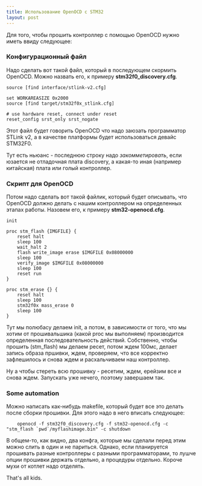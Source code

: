 ```yaml
---
title: Использование OpenOCD с STM32
layout: post
---
```

Для того, чтобы прошить контроллер с помощью OpenOCD нужно иметь ввиду следующее:

### Конфигурационный файл

Надо сделать вот такой файл, который в последующем скормить OpenOCD. Можно назвать его, к примеру **stm32f0_discovery.cfg**.

```
source [find interface/stlink-v2.cfg]

set WORKAREASIZE 0x2000
source [find target/stm32f0x_stlink.cfg]

# use hardware reset, connect under reset
reset_config srst_only srst_nogate

```

Этот файл будет говорить OpenOCD что надо заюзать программатор STLink v2, а в качестве платформы
будет использоваться девайс STM32F0.

Тут есть ньюанс - последнюю строку надо _закомметировать_, если юзается не отладочная плата discovery,
а какая-то иная (например китайская) плата или голый контроллер.

### Скрипт для OpenOCD

Потом надо сделать вот такой файлик, который будет описывать, что OpenOCD должно делать с нашим контроллером
на определенных этапах работы. Назовем его, к примеру **stm32-openocd.cfg**.

```
init

proc stm_flash {IMGFILE} {
	reset halt
	sleep 100
	wait_halt 2
	flash write_image erase $IMGFILE 0x08000000
	sleep 100 
	verify_image $IMGFILE 0x08000000
	sleep 100
	reset run
}

proc stm_erase {} {
	reset halt
	sleep 100
	stm32f0x mass_erase 0
	sleep 100
}

```

Тут мы полюбасу делаем init, а потом, в зависимости от того, что мы хотим от прошивальшика (какой proc мы выполняем)
производится определенная последовательность действий. Собственно, чтобы прошить (stm_flash) мы делаем ресет, потом ждем 100мс,
делает запись образа пршивки, ждем, проверяем, что все корректно зафлешилось и снова ждем и расхальчиваем наш контроллер.

Ну а чтобы стереть всю прошивку - ресетим, ждем, ерейзим все и снова ждем. Запускать уже нечего, поэтому завершаем так.

### Some automation

Можно написать как-нибудь makefile, который будет все это делать после сборки прошивки. Для этого надо в него вписать следующее:

```
	openocd -f stm32f0_discovery.cfg -f stm32-openocd.cfg -c "stm_flash `pwd`/myflashimage.bin" -c shutdown
```

В общем-то, как видно, два конфга, которые мы сделали перед этим можно слить в один и не париться. Однако, если планируется
прошивать разные контроллеры с разными программаторами, то лушче опции прошивки держать отдельно, а процедуры отдельно. Короче
мухи от котлет надо отделять.

That's all kids.

